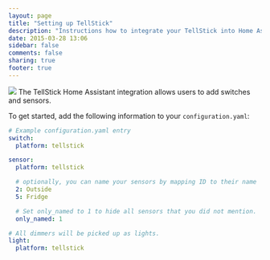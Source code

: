 ```yaml
---
layout: page
title: "Setting up TellStick"
description: "Instructions how to integrate your TellStick into Home Assistant."
date: 2015-03-28 13:06
sidebar: false
comments: false
sharing: true
footer: true
---
```


<img src='/images/supported_brands/telldus_tellstick.png' class='brand pull-right' />
The TellStick Home Assistant integration allows users to add switches and sensors.

To get started, add the following information to your `configuration.yaml`:

```yaml
# Example configuration.yaml entry
switch:
  platform: tellstick

sensor:
  platform: tellstick

  # optionally, you can name your sensors by mapping ID to their name
  2: Outside
  5: Fridge

  # Set only_named to 1 to hide all sensors that you did not mention.
  only_named: 1

# All dimmers will be picked up as lights.
light:
  platform: tellstick

```


